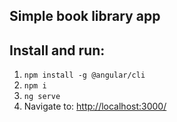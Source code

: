 ## Simple book library app

## Install and run:

1. ```npm install -g @angular/cli```
2. ```npm i```
3. ```ng serve```
4. Navigate to: [http://localhost:3000/](http://localhost:3000/)
